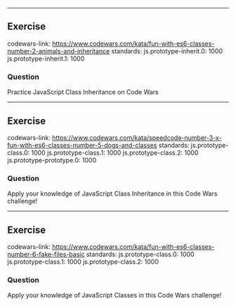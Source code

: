 

---
## Exercise
codewars-link: https://www.codewars.com/kata/fun-with-es6-classes-number-2-animals-and-inheritance
standards:
    js.prototype-inherit.0: 1000
    js.prototype-inherit.1: 1000
### Question
Practice JavaScript Class Inheritance on Code Wars

---
## Exercise
codewars-link: https://www.codewars.com/kata/speedcode-number-3-x-fun-with-es6-classes-number-5-dogs-and-classes
standards:
    js.prototype-class.0: 1000
    js.prototype-class.1: 1000
    js.prototype-class.2: 1000
    js.prototype-prototype.0: 1000
### Question
Apply your knowledge of JavaScript Class Inheritance in this Code Wars challenge!

---
## Exercise
codewars-link: https://www.codewars.com/kata/fun-with-es6-classes-number-6-fake-files-basic
standards:
    js.prototype-class.0: 1000
    js.prototype-class.1: 1000
    js.prototype-class.2: 1000
### Question
Apply your knowledge of JavaScript Classes in this Code Wars challenge!
